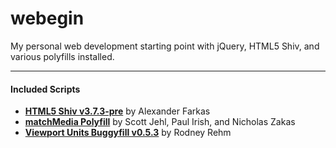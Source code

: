 # webegin
My personal web development starting point with jQuery, HTML5 Shiv, and various polyfills installed.

---

#### Included Scripts
* <a href="https://github.com/afarkas/html5shiv">**HTML5 Shiv v3.7.3-pre**</a> by Alexander Farkas
* <a href="https://github.com/paulirish/matchMedia.js">**matchMedia Polyfill**</a> by Scott Jehl, Paul Irish, and Nicholas Zakas
* <a href="https://github.com/rodneyrehm/viewport-units-buggyfill">**Viewport Units Buggyfill v0.5.3**</a> by Rodney Rehm